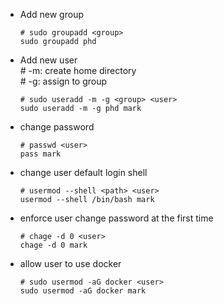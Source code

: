 - Add new group

      # sudo groupadd <group>
      sudo groupadd phd

- Add new user  
      # -m: create home directory  
      # -g: assign to group
      
      # sudo useradd -m -g <group> <user>
      sudo useradd -m -g phd mark

- change password

      # passwd <user>
      pass mark

- change user default login shell

      # usermod --shell <path> <user>
      usermod --shell /bin/bash mark

- enforce user change password at the first time

      # chage -d 0 <user>
      chage -d 0 mark

- allow user to  use docker

      # sudo usermod -aG docker <user>
      sudo usermod -aG docker mark

